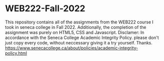 # WEB222-Fall-2022

This repository contains all of the assignments from the WEB222 course I took in seneca college in Fall 2022. Additionally, the completion of the 
assignment was purely on HTML5, CSS and Javascript.
Disclamer: In accordance with the Seneca College Academic Integrity Policy. please don't just copy every code, without neccessary giving it a try yourself. Thanks. https://www.senecacollege.ca/about/policies/academic-integrity-policy.html
